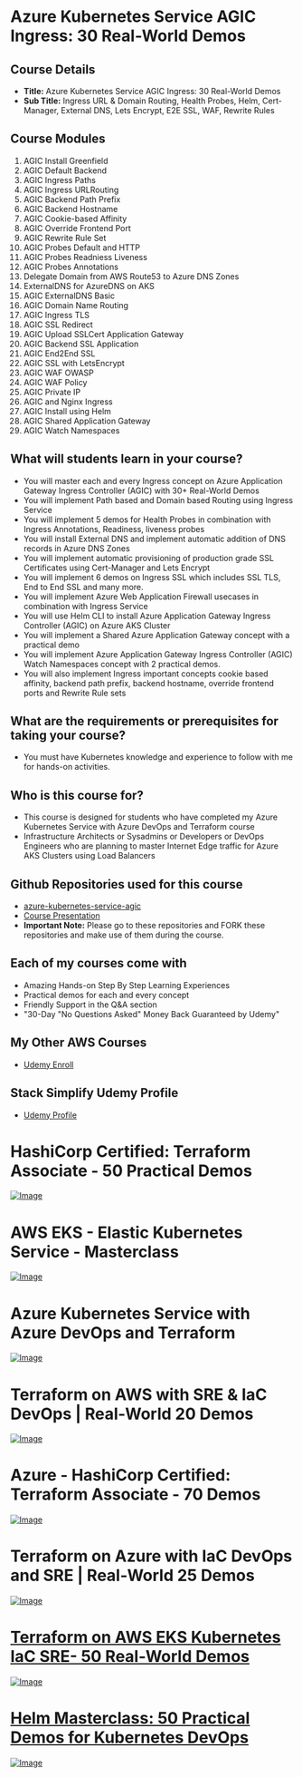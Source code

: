 # Azure Kubernetes Service AGIC Ingress: 30 Real-World Demos

## Course Details
- **Title:** Azure Kubernetes Service AGIC Ingress: 30 Real-World Demos
- **Sub Title:** Ingress URL & Domain Routing, Health Probes, Helm, Cert-Manager, External DNS, Lets Encrypt, E2E SSL, WAF, Rewrite Rules

## Course Modules
01. AGIC Install Greenfield
02. AGIC Default Backend
03. AGIC Ingress Paths
04. AGIC Ingress URLRouting
05. AGIC Backend Path Prefix
06. AGIC Backend Hostname
07. AGIC Cookie-based Affinity
08. AGIC Override Frontend Port
09. AGIC Rewrite Rule Set
10. AGIC Probes Default and HTTP
11. AGIC Probes Readniess Liveness
12. AGIC Probes Annotations
13. Delegate Domain from AWS Route53 to Azure DNS Zones
14. ExternalDNS for AzureDNS on AKS
15. AGIC ExternalDNS Basic
16. AGIC Domain Name Routing
17. AGIC Ingress TLS
18. AGIC SSL Redirect
19. AGIC Upload SSLCert Application Gateway
20. AGIC Backend SSL Application
21. AGIC End2End SSL
22. AGIC SSL with LetsEncrypt
23. AGIC WAF OWASP
24. AGIC WAF Policy
25. AGIC Private IP
26. AGIC and Nginx Ingress
27. AGIC Install using Helm
28. AGIC Shared Application Gateway
29. AGIC Watch Namespaces


## What will students learn in your course?
- You will master each and every Ingress concept on Azure Application Gateway Ingress Controller (AGIC) with 30+ Real-World Demos
- You will implement Path based and Domain based Routing using Ingress Service
- You will implement 5 demos for Health Probes in combination with Ingress Annotations, Readiness, liveness probes
- You will install External DNS and implement automatic addition of DNS records in Azure DNS Zones
- You will implement automatic provisioning of production grade SSL Certificates using Cert-Manager and Lets Encrypt
- You will implement 6 demos on Ingress SSL which includes SSL TLS, End to End SSL and many more. 
- You will implement Azure Web Application Firewall usecases in combination with Ingress Service
- You will use Helm CLI to install Azure Application Gateway Ingress Controller (AGIC) on Azure AKS Cluster
- You will implement a Shared Azure Application Gateway concept with a practical demo
- You will implement Azure Application Gateway Ingress Controller (AGIC) Watch Namespaces concept with 2 practical demos. 
- You will also implement Ingress important concepts cookie based affinity, backend path prefix, backend hostname, override frontend ports and Rewrite Rule sets



## What are the requirements or prerequisites for taking your course?
- You must have Kubernetes knowledge and experience to follow with me for hands-on activities.


## Who is this course for?
- This course is designed for students who have completed my Azure Kubernetes Service with Azure DevOps and Terraform course
- Infrastructure Architects or Sysadmins or Developers or DevOps Engineers who are planning to master Internet Edge traffic for Azure AKS Clusters using Load Balancers

## Github Repositories used for this course
- [azure-kubernetes-service-agic](https://github.com/stacksimplify/azure-kubernetes-service-agic)
- [Course Presentation](https://github.com/stacksimplify/azure-kubernetes-service-agic/tree/main/course-presentation)
- **Important Note:** Please go to these repositories and FORK these repositories and make use of them during the course.

## Each of my courses come with
- Amazing Hands-on Step By Step Learning Experiences
- Practical demos for each and every concept
- Friendly Support in the Q&A section
- "30-Day "No Questions Asked" Money Back Guaranteed by Udemy"

## My Other AWS Courses
- [Udemy Enroll](https://www.stacksimplify.com/azure-aks/courses/stacksimplify-best-selling-courses-on-udemy/)

## Stack Simplify Udemy Profile
- [Udemy Profile](https://www.udemy.com/user/kalyan-reddy-9/)

# HashiCorp Certified: Terraform Associate - 50 Practical Demos
[![Image](https://stacksimplify.com/course-images/hashicorp-certified-terraform-associate-highest-rated.png "HashiCorp Certified: Terraform Associate - 50 Practical Demos")](https://links.stacksimplify.com/hashicorp-certified-terraform-associate) 

# AWS EKS - Elastic Kubernetes Service - Masterclass
[![Image](https://stacksimplify.com/course-images/AWS-EKS-Kubernetes-Masterclass-DevOps-Microservices-course.png "AWS EKS Kubernetes - Masterclass")](https://www.udemy.com/course/aws-eks-kubernetes-masterclass-devops-microservices/?referralCode=257C9AD5B5AF8D12D1E1)


# Azure Kubernetes Service with Azure DevOps and Terraform 
[![Image](https://stacksimplify.com/course-images/azure-kubernetes-service-with-azure-devops-and-terraform.png "Azure Kubernetes Service with Azure DevOps and Terraform")](https://www.udemy.com/course/azure-kubernetes-service-with-azure-devops-and-terraform/?referralCode=2499BF7F5FAAA506ED42)

# Terraform on AWS with SRE & IaC DevOps | Real-World 20 Demos
[![Image](https://stacksimplify.com/course-images/terraform-on-aws-best-seller.png "Terraform on AWS with SRE & IaC DevOps | Real-World 20 Demos")](https://links.stacksimplify.com/terraform-on-aws-with-sre-and-iacdevops)

# Azure - HashiCorp Certified: Terraform Associate - 70 Demos
[![Image](https://stacksimplify.com/course-images/azure-hashicorp-certified-terraform-associate-highest-rated.png "Azure - HashiCorp Certified: Terraform Associate - 70 Demos")](https://links.stacksimplify.com/azure-hashicorp-certified-terraform-associate)

# Terraform on Azure with IaC DevOps and SRE | Real-World 25 Demos

[![Image](https://stacksimplify.com/course-images/terraform-on-azure-with-iac-azure-devops-sre-1.png "Terraform on Azure with IaC DevOps and SRE | Real-World 25 Demos")](https://links.stacksimplify.com/terraform-on-azure-with-iac-devops-sre)

# [Terraform on AWS EKS Kubernetes IaC SRE- 50 Real-World Demos](https://links.stacksimplify.com/terraform-on-aws-eks-kubernetes-iac-sre)

[![Image](https://stacksimplify.com/course-images/terraform-on-aws-eks-kubernetes.png "Terraform on AWS EKS Kubernetes IaC SRE- 50 Real-World Demos ")](https://links.stacksimplify.com/terraform-on-aws-eks-kubernetes-iac-sre)

# [Helm Masterclass: 50 Practical Demos for Kubernetes DevOps](https://links.stacksimplify.com/helm-masterclass-kubernetes-devops)
[![Image](images/helm-highest-rated.png "Helm Masterclass: 50 Practical Demos for Kubernetes DevOps")](https://links.stacksimplify.com/helm-masterclass-kubernetes-devops)

